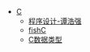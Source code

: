 * [C](Language/)
  * [程序设计-谭浩强](Language/C/C程序设计(第四版-谭浩强))
  * [fishC](Language/C/fishC/basic)
  * [C数据类型](Language/C/dataType)
  